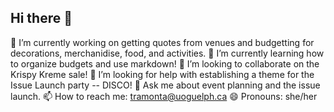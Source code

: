## Hi there 👋

<!--
**avatramonte/avatramonte** is a ✨ _special_ ✨ repository because its `README.md` (this file) appears on your GitHub profile.

Here are some ideas to get you started:

- 🔭 I’m currently working on ...
- 🌱 I’m currently learning ...
- 👯 I’m looking to collaborate on ...
- 🤔 I’m looking for help with ...
- 💬 Ask me about ...
- 📫 How to reach me: ...
- 😄 Pronouns: ...
- ⚡ Fun fact: ...
-->
🔭 I’m currently working on getting quotes from venues and budgetting for decorations, merchanidise, food, and activities.
🌱 I’m currently learning how to organize budgets and use markdown!
👯 I’m looking to collaborate on the Krispy Kreme sale!
🤔 I’m looking for help with establishing a theme for the Issue Launch party -- DISCO!
💬 Ask me about event planning and the issue launch.
📫 How to reach me: tramonta@uoguelph.ca
😄 Pronouns: she/her
